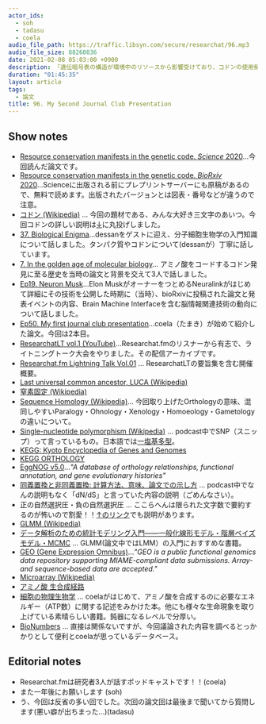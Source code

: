 ```yaml
---
actor_ids:
  - soh
  - tadasu
  - coela
audio_file_path: https://traffic.libsyn.com/secure/researchat/96.mp3
audio_file_size: 88260836
date: 2021-02-08 05:03:00 +0900
description: 「遺伝暗号表の構造が環境中のリソースから影響受けており、コドンの使用頻度にも反映されている」という説の論文を読みました。
duration: "01:45:35"
layout: article
tags:
  - 論文
title: 96. My Second Journal Club Presentation
---
```

## Show notes
- [Resource conservation manifests in the genetic code. _Science_ 2020](https://science.sciencemag.org/content/370/6517/683)...今回読んだ論文です。
- [Resource conservation manifests in the genetic code. _BioRxiv_ 2020](https://www.biorxiv.org/content/10.1101/790345v2.full)...Scienceに出版される前にプレプリントサーバーにも原稿があるので、無料で読めます。出版されたバージョンとは図表・番号などが違うので注意。
- [コドン (Wikipedia)](https://ja.wikipedia.org/wiki/%E3%82%B3%E3%83%89%E3%83%B3) ... 今回の題材である、みんな大好き三文字のあいつ。今回コドンの詳しい説明は[↓](https://researchat.fm/episode/37)に丸投げしました。
- [37. Biological Enigma](https://researchat.fm/episode/37)...dessanをゲストに迎え、分子細胞生物学の入門知識について話しました。タンパク質やコドンについて(dessanが）丁寧に話しています。
- [7. In the golden age of molecular biology](https://researchat.fm/episode/7)... アミノ酸をコードするコドン発見に至る歴史を当時の論文と背景を交えて3人で話しました。
- [Ep19. Neuron Musk](https://researchat.fm/episode/19)...Elon MuskがオーナーをつとめるNeuralinkがはじめて詳細にその技術を公開した時期に（当時）、bioRxivに投稿された論文と発表イベントの内容、Brain Machine Interfaceを含む脳情報関連技術の動向について話しました。
- [Ep50. My first journal club presentation](https://researchat.fm/episode/50)...coela（たまき）が始めて紹介した論文。今回は2本目。
- [ResearchatLT vol.1 (YouTube)](https://www.youtube.com/watch?v=kKLt956ieSM)...Researchat.fmのリスナーから有志で、ライトニングトーク大会をやりました。その配信アーカイブです。
- [Researchat.fm Lightning Talk Vol.01](https://researchat.fm/blog/8/) ... ResearchatLTの要旨集を含む開催概要。
- [Last universal common ancestor, LUCA (Wikipedia)](https://en.wikipedia.org/wiki/Last_universal_common_ancestor)
- [窒素固定 (Wikipedia)](https://ja.wikipedia.org/wiki/%E7%AA%92%E7%B4%A0%E5%9B%BA%E5%AE%9A)
- [Sequence Homology (Wikipedia)](https://en.wikipedia.org/wiki/Sequence_homology)... 今回取り上げたOrthologyの意味、混同しやすいParalogy・Ohnology・Xenology・Homoeology・Gametologyの違いについて。
- [Single-nucleotide polymorphism (Wikipedia)](https://en.wikipedia.org/wiki/Single-nucleotide_polymorphism) ... podcast中でSNP（スニップ）って言っているもの。日本語では[一塩基多型](https://ja.wikipedia.org/wiki/%E4%B8%80%E5%A1%A9%E5%9F%BA%E5%A4%9A%E5%9E%8B)。
- [KEGG: Kyoto Encyclopedia of Genes and Genomes](https://www.genome.jp/kegg/)
- [KEGG ORTHOLOGY](https://www.genome.jp/kegg/ko.html)
- [EggNOG v5.0](http://eggnog5.embl.de/)..._"A database of orthology relationships, functional annotation,
and gene evolutionary histories"_
- [同義置換と非同義置換: 計算方法、意味、論文での示し方](https://ultrabem.com/other_topics/genetics/synonymous_substitutions) ... podcast中でなんの説明もなく「dN/dS」と言っていた内容の説明（ごめんなさい）。
- 正の自然選択圧・負の自然選択圧 ... ここらへんは限られた文字数で要約するのが怖いので割愛！！[↑のリンク](https://ultrabem.com/other_topics/genetics/synonymous_substitutions)でも説明があります。
- [GLMM (Wikipedia)](https://en.wikipedia.org/wiki/Generalized_linear_mixed_model)
- [データ解析のための統計モデリング入門――一般化線形モデル・階層ベイズモデル・MCMC](https://www.amazon.co.jp/dp/400006973X/?tag=researchatf04-22) ... GLMM(論文中ではLMM）の入門におすすめな書籍。
- [GEO (Gene Expression Omnibus)](https://www.ncbi.nlm.nih.gov/geo/)..._"GEO is a public functional genomics data repository supporting MIAME-compliant data submissions. Array- and sequence-based data are accepted."_
- [Microarray (Wikipedia)](https://en.wikipedia.org/wiki/Microarray)
- [アミノ酸 生合成経路](http://www.sc.fukuoka-u.ac.jp/~bc1/Biochem/aminoSyn.htm)
- [細胞の物理生物学](https://www.amazon.co.jp/dp/4320057163/?tag=researchatf04-22) ... coelaがはじめて、アミノ酸を合成するのに必要なエネルギー（ATP数）に関する記述をみかけた本。他にも様々な生命現象を取り上げている素晴らしい書籍。鈍器になるレベルで分厚い。
- [BioNumbers](https://bionumbers.hms.harvard.edu/search.aspx) ... 直接は関係ないですが、今回議論された内容を調べるとっかかりとして便利とcoelaが思っているデータベース。

## Editorial notes
- Researchat.fmは研究者3人が話すポッドキャストです！！(coela)
- また一年後にお願いします (soh)
- う、今回は反省の多い回でした。次回の論文回は最後まで聞いてから質問します(悪い癖が出ちまった...)(tadasu)
